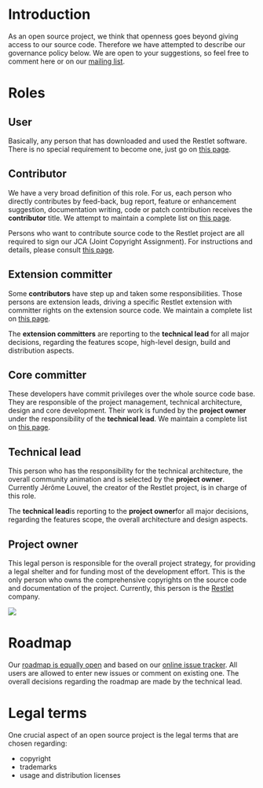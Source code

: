# Introduction

As an open source project, we think that openness goes beyond giving
access to our source code. Therefore we have attempted to describe our
governance policy below. We are open to your suggestions, so feel free
to comment here or on our [mailing
list](http://restlet.com/participate/).

# Roles

## User

Basically, any person that has downloaded and used the Restlet software.
There is no special requirement to become one, just go on [this
page](http://restlet.com/).

## Contributor

We have a very broad definition of this role. For us, each person who
directly contributes by feed-back, bug report, feature or enhancement
suggestion, documentation writing, code or patch contribution receives
the **contributor** title. We attempt to maintain a complete list on
[this page](http://restlet.com/participate/team#contributors).

Persons who want to contribute source code to the Restlet project are
all required to sign our JCA (Joint Copyright Assignment). For
instructions and details, please consult [this
page](http://restlet.com/participate/contribute).

## Extension committer

Some **contributors** have step up and taken some responsibilities.
Those persons are extension leads, driving a specific Restlet extension
with committer rights on the extension source code. We maintain a
complete list on [this
page](http://restlet.com/participate/team#extension-committers).

The **extension committers** are reporting to the **technical lead** for
all major decisions, regarding the features scope, high-level design,
build and distribution aspects.

## Core committer

These developers have commit privileges over the whole source code base.
They are responsible of the project management, technical architecture,
design and core development. Their work is funded by the **project
owner** under the responsibility of the **technical lead**. We maintain
a complete list on [this
page](http://restlet.com/participate/team#core-committers).

## Technical lead

This person who has the responsibility for the technical architecture,
the overall community animation and is selected by the **project
owner**. Currently Jérôme Louvel, the creator of the Restlet project, is
in charge of this role.

The **technical lead**is reporting to the **project owner**for all major
decisions, regarding the features scope, the overall architecture and
design aspects.

## Project owner

This legal person is responsible for the overall project strategy, for
providing a legal shelter and for funding most of the development
effort. This is the only person who owns the comprehensive copyrights on
the source code and documentation of the project. Currently, this person
is the [Restlet](http://restlet.com/) company.

[![](/images/logo-restlet.png)](http://restlet.com/)

# Roadmap

Our [roadmap is equally open](https://github.com/restlet/restlet-framework-java/wiki) and
based on our [online issue
tracker](http://restlet.com/participate/contribute). All users are
allowed to enter new issues or comment on existing one. The overall
decisions regarding the roadmap are made by the technical lead.

# Legal terms

One crucial aspect of an open source project is the legal terms that are
chosen regarding:

-   copyright
-   trademarks
-   usage and distribution licenses
